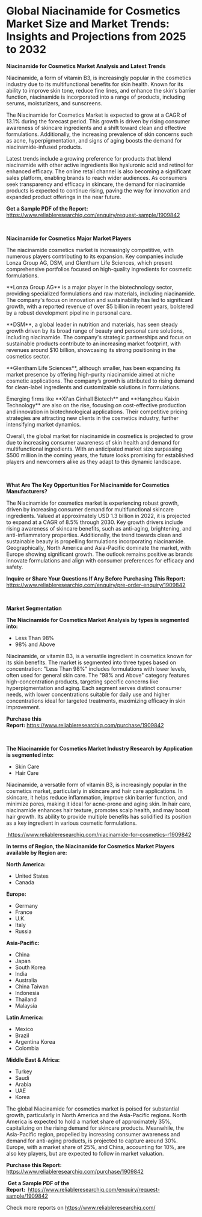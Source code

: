 <p><h1>Global Niacinamide for Cosmetics Market Size and Market Trends: Insights and Projections from 2025 to 2032</h1></p><p><strong>Niacinamide for Cosmetics Market Analysis and Latest Trends</strong></p>
<p><p>Niacinamide, a form of vitamin B3, is increasingly popular in the cosmetics industry due to its multifunctional benefits for skin health. Known for its ability to improve skin tone, reduce fine lines, and enhance the skin's barrier function, niacinamide is incorporated into a range of products, including serums, moisturizers, and sunscreens. </p><p>The Niacinamide for Cosmetics Market is expected to grow at a CAGR of 13.1% during the forecast period. This growth is driven by rising consumer awareness of skincare ingredients and a shift toward clean and effective formulations. Additionally, the increasing prevalence of skin concerns such as acne, hyperpigmentation, and signs of aging boosts the demand for niacinamide-infused products.</p><p>Latest trends include a growing preference for products that blend niacinamide with other active ingredients like hyaluronic acid and retinol for enhanced efficacy. The online retail channel is also becoming a significant sales platform, enabling brands to reach wider audiences. As consumers seek transparency and efficacy in skincare, the demand for niacinamide products is expected to continue rising, paving the way for innovation and expanded product offerings in the near future.</p></p>
<p><strong>Get a Sample PDF of the Report:&nbsp;</strong> <a href="https://www.reliableresearchiq.com/enquiry/request-sample/1909842?utm_campaign=3354&utm_medium=2&utm_source=Github&utm_content=ia&utm_term=03042025&utm_id=niacinamide-for-cosmetics">https://www.reliableresearchiq.com/enquiry/request-sample/1909842</a></p>
<p>&nbsp;</p>
<p><strong>Niacinamide for Cosmetics Major Market Players</strong></p>
<p><p>The niacinamide cosmetics market is increasingly competitive, with numerous players contributing to its expansion. Key companies include Lonza Group AG, DSM, and Glentham Life Sciences, which present comprehensive portfolios focused on high-quality ingredients for cosmetic formulations.</p><p>**Lonza Group AG** is a major player in the biotechnology sector, providing specialized formulations and raw materials, including niacinamide. The company's focus on innovation and sustainability has led to significant growth, with a reported revenue of over $5 billion in recent years, bolstered by a robust development pipeline in personal care.</p><p>**DSM**, a global leader in nutrition and materials, has seen steady growth driven by its broad range of beauty and personal care solutions, including niacinamide. The company's strategic partnerships and focus on sustainable products contribute to an increasing market footprint, with revenues around $10 billion, showcasing its strong positioning in the cosmetics sector.</p><p>**Glentham Life Sciences**, although smaller, has been expanding its market presence by offering high-purity niacinamide aimed at niche cosmetic applications. The company’s growth is attributed to rising demand for clean-label ingredients and customizable solutions in formulations.</p><p>Emerging firms like **Xi'an Ginhall Biotech** and **Hangzhou Kaixin Technology** are also on the rise, focusing on cost-effective production and innovation in biotechnological applications. Their competitive pricing strategies are attracting new clients in the cosmetics industry, further intensifying market dynamics.</p><p>Overall, the global market for niacinamide in cosmetics is projected to grow due to increasing consumer awareness of skin health and demand for multifunctional ingredients. With an anticipated market size surpassing $500 million in the coming years, the future looks promising for established players and newcomers alike as they adapt to this dynamic landscape.</p></p>
<p>&nbsp;</p>
<p><strong>What Are The Key Opportunities For Niacinamide for Cosmetics Manufacturers?</strong></p>
<p><p>The Niacinamide for cosmetics market is experiencing robust growth, driven by increasing consumer demand for multifunctional skincare ingredients. Valued at approximately USD 1.3 billion in 2022, it is projected to expand at a CAGR of 8.5% through 2030. Key growth drivers include rising awareness of skincare benefits, such as anti-aging, brightening, and anti-inflammatory properties. Additionally, the trend towards clean and sustainable beauty is propelling formulations incorporating niacinamide. Geographically, North America and Asia-Pacific dominate the market, with Europe showing significant growth. The outlook remains positive as brands innovate formulations and align with consumer preferences for efficacy and safety.</p></p>
<p><strong>Inquire or Share Your Questions If Any Before Purchasing This Report:</strong> <a href="https://www.reliableresearchiq.com/enquiry/pre-order-enquiry/1909842?utm_campaign=3354&utm_medium=2&utm_source=Github&utm_content=ia&utm_term=03042025&utm_id=niacinamide-for-cosmetics">https://www.reliableresearchiq.com/enquiry/pre-order-enquiry/1909842</a></p>
<p>&nbsp;</p>
<p><strong>Market Segmentation</strong></p>
<p><strong>The Niacinamide for Cosmetics Market Analysis by types is segmented into:</strong></p>
<p><ul><li>Less Than 98%</li><li>98% and Above</li></ul></p>
<p><p>Niacinamide, or vitamin B3, is a versatile ingredient in cosmetics known for its skin benefits. The market is segmented into three types based on concentration: "Less Than 98%" includes formulations with lower levels, often used for general skin care. The "98% and Above" category features high-concentration products, targeting specific concerns like hyperpigmentation and aging. Each segment serves distinct consumer needs, with lower concentrations suitable for daily use and higher concentrations ideal for targeted treatments, maximizing efficacy in skin improvement.</p></p>
<p><strong>Purchase this Report:&nbsp;</strong><a href="https://www.reliableresearchiq.com/purchase/1909842?utm_campaign=3354&utm_medium=2&utm_source=Github&utm_content=ia&utm_term=03042025&utm_id=niacinamide-for-cosmetics">https://www.reliableresearchiq.com/purchase/1909842</a></p>
<p>&nbsp;</p>
<p><strong>The Niacinamide for Cosmetics Market Industry Research by Application is segmented into:</strong></p>
<p><ul><li>Skin Care</li><li>Hair Care</li></ul></p>
<p><p>Niacinamide, a versatile form of vitamin B3, is increasingly popular in the cosmetics market, particularly in skincare and hair care applications. In skincare, it helps reduce inflammation, improve skin barrier function, and minimize pores, making it ideal for acne-prone and aging skin. In hair care, niacinamide enhances hair texture, promotes scalp health, and may boost hair growth. Its ability to provide multiple benefits has solidified its position as a key ingredient in various cosmetic formulations.</p></p>
<p><a href="https://www.reliableresearchiq.com/niacinamide-for-cosmetics-r1909842?utm_campaign=3354&utm_medium=2&utm_source=Github&utm_content=ia&utm_term=03042025&utm_id=niacinamide-for-cosmetics">&nbsp;https://www.reliableresearchiq.com/niacinamide-for-cosmetics-r1909842</a></p>
<p><strong>In terms of Region, the Niacinamide for Cosmetics Market Players available by Region are:</strong></p>
<p>
    <p> <strong> North America: </strong>
        <ul>
            <li>United States</li>
            <li>Canada</li>
        </ul>
        </p> 
    <p> <strong> Europe: </strong>
        <ul>
            <li>Germany</li>
            <li>France</li>
            <li>U.K.</li>
            <li>Italy</li>
            <li>Russia</li>
        </ul>
        </p> 
    <p> <strong> Asia-Pacific: </strong>
        <ul>
            <li>China</li>
            <li>Japan</li>
            <li>South Korea</li>
            <li>India</li>
            <li>Australia</li>
            <li>China Taiwan</li>
            <li>Indonesia</li>
            <li>Thailand</li>
            <li>Malaysia</li>
        </ul>
        </p> 
    <p> <strong> Latin America: </strong>
        <ul>
            <li>Mexico</li>
            <li>Brazil</li>
            <li>Argentina Korea</li>
            <li>Colombia</li>
        </ul>
        </p> 
    <p> <strong> Middle East & Africa: </strong>
        <ul>
            <li>Turkey</li>
            <li>Saudi</li>
            <li>Arabia</li>
            <li>UAE</li>
            <li>Korea</li>
        </ul>
    </p>
    </p>
<p><p>The global Niacinamide for cosmetics market is poised for substantial growth, particularly in North America and the Asia-Pacific regions. North America is expected to hold a market share of approximately 35%, capitalizing on the rising demand for skincare products. Meanwhile, the Asia-Pacific region, propelled by increasing consumer awareness and demand for anti-aging products, is projected to capture around 30%. Europe, with a market share of 25%, and China, accounting for 10%, are also key players, but are expected to follow in market valuation.</p></p>
<p><strong>Purchase this Report: </strong><a href="https://www.reliableresearchiq.com/purchase/1909842?utm_campaign=3354&utm_medium=2&utm_source=Github&utm_content=ia&utm_term=03042025&utm_id=niacinamide-for-cosmetics">https://www.reliableresearchiq.com/purchase/1909842</a></p>
<p>&nbsp;<strong>Get a Sample PDF of the Report:&nbsp;&nbsp;</strong><a href="https://www.reliableresearchiq.com/enquiry/request-sample/1909842?utm_campaign=3354&utm_medium=2&utm_source=Github&utm_content=ia&utm_term=03042025&utm_id=niacinamide-for-cosmetics">https://www.reliableresearchiq.com/enquiry/request-sample/1909842</a></p>
<p><strong></strong></p>
<p>Check more reports on <a href="https://www.reliableresearchiq.com/?utm_campaign=3354&utm_medium=2&utm_source=Github&utm_content=ia&utm_term=03042025&utm_id=niacinamide-for-cosmetics">https://www.reliableresearchiq.com/</a></p>